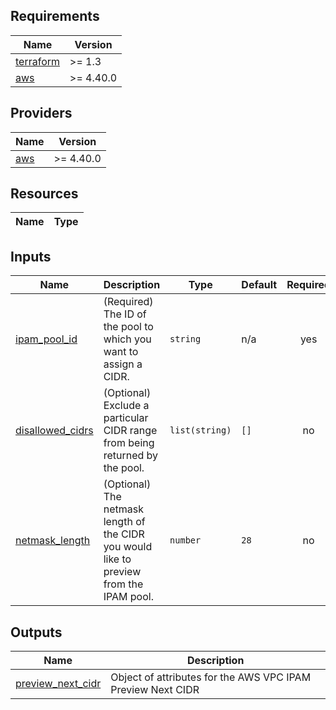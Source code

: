 <!-- BEGIN TFDOCS -->
## Requirements

| Name | Version |
|------|---------|
| <a name="requirement_terraform"></a> [terraform](#requirement\_terraform) | >= 1.3 |
| <a name="requirement_aws"></a> [aws](#requirement\_aws) | >= 4.40.0 |

## Providers

| Name | Version |
|------|---------|
| <a name="provider_aws"></a> [aws](#provider\_aws) | >= 4.40.0 |

## Resources

| Name | Type |
|------|------|

## Inputs

| Name | Description | Type | Default | Required |
|------|-------------|------|---------|:--------:|
| <a name="input_ipam_pool_id"></a> [ipam\_pool\_id](#input\_ipam\_pool\_id) | (Required) The ID of the pool to which you want to assign a CIDR. | `string` | n/a | yes |
| <a name="input_disallowed_cidrs"></a> [disallowed\_cidrs](#input\_disallowed\_cidrs) | (Optional) Exclude a particular CIDR range from being returned by the pool. | `list(string)` | `[]` | no |
| <a name="input_netmask_length"></a> [netmask\_length](#input\_netmask\_length) | (Optional) The netmask length of the CIDR you would like to preview from the IPAM pool. | `number` | `28` | no |

## Outputs

| Name | Description |
|------|-------------|
| <a name="output_preview_next_cidr"></a> [preview\_next\_cidr](#output\_preview\_next\_cidr) | Object of attributes for the AWS VPC IPAM Preview Next CIDR |

<!-- END TFDOCS -->
